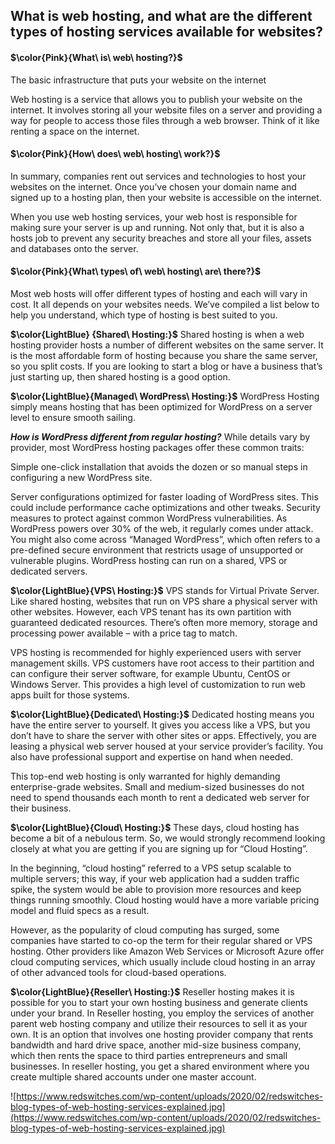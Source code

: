 ## What is web hosting, and what are the different types of hosting services available for websites?

#### $\color{Pink}{What\ is\ web\ hosting?}$

The basic infrastructure that puts your website on the internet

Web hosting is a service that allows you to publish your website on the internet. It involves storing all your website files on a server and providing a way for people to access those files through a web browser. Think of it like renting a space on the internet.

#### $\color{Pink}{How\ does\ web\ hosting\ work?}$

In summary, companies rent out services and technologies to host your websites on the internet. Once you’ve chosen your domain name and signed up to a hosting plan, then your website is accessible on the internet.

When you use web hosting services, your web host is responsible for making sure your server is up and running. Not only that, but it is also a hosts job to prevent any security breaches and store all your files, assets and databases onto the server.

#### $\color{Pink}{What\ types\ of\ web\ hosting\ are\ there?}$

Most web hosts will offer different types of hosting and each will vary in cost. It all depends on your websites needs. We’ve compiled a list below to help you understand, which type of hosting is best suited to you.

**$\color{LightBlue} {Shared\ Hosting:}$**
Shared hosting is when a web hosting provider hosts a number of different websites on the same server. It is the most affordable form of hosting because you share the same server, so you split costs. If you are looking to start a blog or have a business that’s just starting up, then shared hosting is a good option.

**$\color{LightBlue}{Managed\ WordPress\ Hosting:}$**
WordPress Hosting simply means hosting that has been optimized for WordPress on a server level to ensure smooth sailing.

**_How is WordPress different from regular hosting?_** While details vary by provider, most WordPress hosting packages offer these common traits:

Simple one-click installation that avoids the dozen or so manual steps in configuring a new WordPress site.

Server configurations optimized for faster loading of WordPress sites. This could include performance cache optimizations and other tweaks.
Security measures to protect against common WordPress vulnerabilities. As WordPress powers over 30% of the web, it regularly comes under attack. You might also come across “Managed WordPress”, which often refers to a pre-defined secure environment that restricts usage of unsupported or vulnerable plugins.
WordPress hosting can run on a shared, VPS or dedicated servers.

**$\color{LightBlue}{VPS\ Hosting:}$**
VPS stands for Virtual Private Server. Like shared hosting, websites that run on VPS share a physical server with other websites. However, each VPS tenant has its own partition with guaranteed dedicated resources. There’s often more memory, storage and processing power available – with a price tag to match.

VPS hosting is recommended for highly experienced users with server management skills. VPS customers have root access to their partition and can configure their server software, for example Ubuntu, CentOS or Windows Server. This provides a high level of customization to run web apps built for those systems.

**$\color{LightBlue}{Dedicated\ Hosting:}$**
Dedicated hosting means you have the entire server to yourself. It gives you access like a VPS, but you don’t have to share the server with other sites or apps. Effectively, you are leasing a physical web server housed at your service provider’s facility. You also have professional support and expertise on hand when needed.

This top-end web hosting is only warranted for highly demanding enterprise-grade websites. Small and medium-sized businesses do not need to spend thousands each month to rent a dedicated web server for their business.

**$\color{LightBlue}{Cloud\ Hosting:}$**
These days, cloud hosting has become a bit of a nebulous term. So, we would strongly recommend looking closely at what you are getting if you are signing up for “Cloud Hosting”.

In the beginning, “cloud hosting” referred to a VPS setup scalable to multiple servers; this way, if your web application had a sudden traffic spike, the system would be able to provision more resources and keep things running smoothly. Cloud hosting would have a more variable pricing model and fluid specs as a result.

However, as the popularity of cloud computing has surged, some companies have started to co-op the term for their regular shared or VPS hosting. Other providers like Amazon Web Services or Microsoft Azure offer cloud computing services, which usually include cloud hosting in an array of other advanced tools for cloud-based operations.

**$\color{LightBlue}{Reseller\ Hosting:}$** Reseller hosting makes it is possible for you to start your own hosting business and generate clients under your brand. In Reseller hosting, you employ the services of another parent web hosting company and utilize their resources to sell it as your own. It is an option that involves one hosting provider company that rents bandwidth and hard drive space, another mid-size business company, which then rents the space to third parties entrepreneurs and small businesses. In reseller hosting, you get a shared environment where you create multiple shared accounts under one master account.

![https://www.redswitches.com/wp-content/uploads/2020/02/redswitches-blog-types-of-web-hosting-services-explained.jpg](https://www.redswitches.com/wp-content/uploads/2020/02/redswitches-blog-types-of-web-hosting-services-explained.jpg)
